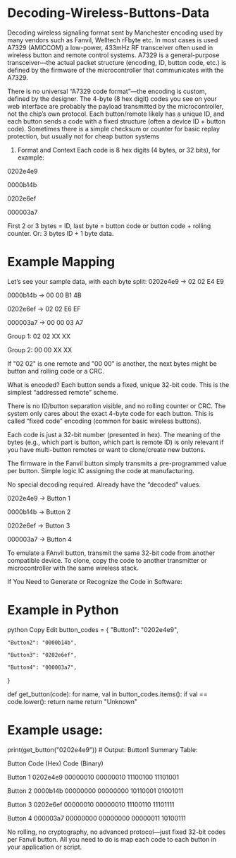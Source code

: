 # Decoding-Wireless-Buttons-Data
Decoding wireless signaling format sent by Manchester encoding used by many vendors such as Fanvil, Welltech rFbyte etc.
In most cases is used A7329 (AMICCOM) a low-power, 433mHz RF transceiver often used in wireless button and remote control systems.
A7329 is a general-purpose transceiver—the actual packet structure (encoding, ID, button code, etc.) is defined by the firmware of the microcontroller that communicates with the A7329.

There is no universal “A7329 code format”—the encoding is custom, defined by the designer.
The 4-byte (8 hex digit) codes you see on your web interface are probably the payload transmitted by the microcontroller, not the chip’s own protocol.
Each button/remote likely has a unique ID, and each button sends a code with a fixed structure (often a device ID + button code).
Sometimes there is a simple checksum or counter for basic replay protection, but usually not for cheap button systems

1. Format and Context
Each code is 8 hex digits (4 bytes, or 32 bits), for example:

0202e4e9 

0000b14b 

0202e6ef 

000003a7 


First 2 or 3 bytes = ID, last byte = button code or button code + rolling counter.
Or: 3 bytes ID + 1 byte data.

# Example Mapping
Let’s see your sample data, with each byte split:
0202e4e9 → 02 02 E4 E9  

0000b14b → 00 00 B1 4B   

0202e6ef → 02 02 E6 EF   

000003a7 → 00 00 03 A7 


Group 1: 02 02 XX XX 

Group 2: 00 00 XX XX 

If "02 02" is one remote and "00 00" is another, the next bytes might be button and rolling code or a CRC.

What is encoded?
Each button sends a fixed, unique 32-bit code.
This is the simplest “addressed remote” scheme.

There is no ID/button separation visible, and no rolling counter or CRC.
The system only cares about the exact 4-byte code for each button.
This is called “fixed code” encoding (common for basic wireless buttons).

Each code is just a 32-bit number (presented in hex).
The meaning of the bytes (e.g., which part is button, which part is remote ID) is only relevant if you have multi-button remotes or want to clone/create new buttons.

The firmware in the Fanvil button simply transmits a pre-programmed value per button.
Simple logic IC assigning the code at manufacturing.

No special decoding required.
Already have the “decoded” values.

0202e4e9 → Button 1

0000b14b → Button 2

0202e6ef → Button 3

000003a7 → Button 4


To emulate a FAnvil button, transmit the same 32-bit code from another compatible device.
To clone, copy the code to another transmitter or microcontroller with the same wireless stack.

If You Need to Generate or Recognize the Code in Software:
# Example in Python
python
Copy
Edit
button_codes = {
    "Button1": "0202e4e9",
    
    "Button2": "0000b14b",
    
    "Button3": "0202e6ef",
    
    "Button4": "000003a7",
    
}

def get_button(code):
    for name, val in button_codes.items():
        if val == code.lower():
            return name
    return "Unknown"

# Example usage:
print(get_button("0202e4e9"))  # Output: Button1
Summary Table:

Button	Code (Hex)	Code (Binary)

Button 1	0202e4e9	00000010 00000010 11100100 11101001

Button 2	0000b14b	00000000 00000000 10110001 01001011

Button 3	0202e6ef	00000010 00000010 11100110 11101111

Button 4	000003a7	00000000 00000000 00000011 10100111


No rolling, no cryptography, no advanced protocol—just fixed 32-bit codes per Fanvil button.
All you need to do is map each code to each button in your application or script.
